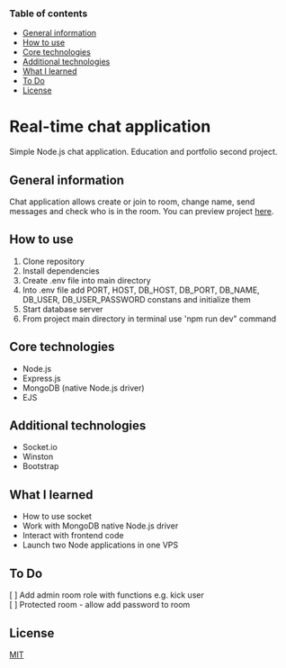 ### Table of contents
* [General information](#general-information)  
* [How to use](#how-to-use)  
* [Core technologies](#core-technologies)  
* [Additional technologies](#additional-technologies)  
* [What I learned](#what-i-learned)  
* [To Do](#to-do)
* [License](#license)

# Real-time chat application
Simple Node.js chat application. Education and portfolio second project.

## General information  
Chat application allows create or join to room, change name, send messages and check who is in the room. You can preview project [here](https://bit.ly/3680hKa).  

## How to use
1. Clone repository  
2. Install dependencies  
3. Create .env file into main directory  
4. Into .env file add PORT, HOST, DB_HOST, DB_PORT, DB_NAME, DB_USER, DB_USER_PASSWORD constans and initialize them  
5. Start database server  
6. From project main directory in terminal use 'npm run dev" command

## Core technologies  
* Node.js  
* Express.js  
* MongoDB (native Node.js driver) 
* EJS

## Additional technologies  
* Socket.io    
* Winston
* Bootstrap

## What I learned  
* How to use socket  
* Work with MongoDB native Node.js driver
* Interact with frontend code  
* Launch two Node applications in one VPS 

## To Do
[ ] Add admin room role with functions e.g. kick user  
[ ] Protected room - allow add password to room  

## License
[MIT](LICENSE)
